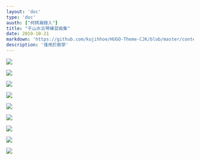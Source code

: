 ```yaml
---
layout: 'doc'
type: 'doc'
auuth: ["柯棋瀚錄入"]
title: "于山水古琴練習曲集"
date: 2019-10-21
markdown: 'https://github.com/kujihhoe/HUGO-Theme-CJK/blob/master/content/doc/03-于山水古琴練習曲集.md'
description: '僅用於敎學'
---
```


![](https://pic.superbed.cn/item/5dad81fc8b58bc7bf75d177d.jpg)

![](https://pic.superbed.cn/item/5dad81fc8b58bc7bf75d1782.jpg)

![](https://pic.superbed.cn/item/5dad81fc8b58bc7bf75d1786.jpg)

![](https://pic.superbed.cn/item/5dad81fc8b58bc7bf75d178e.jpg)

![](https://pic.superbed.cn/item/5dad81fc8b58bc7bf75d1796.jpg)

![](https://pic.superbed.cn/item/5dad81fc8b58bc7bf75d1799.jpg)

![](https://pic.superbed.cn/item/5dad81fc8b58bc7bf75d179f.jpg)

![](https://pic.superbed.cn/item/5dad81fc8b58bc7bf75d17a2.jpg)

![](https://pic.superbed.cn/item/5dad81fc8b58bc7bf75d17a4.jpg)
